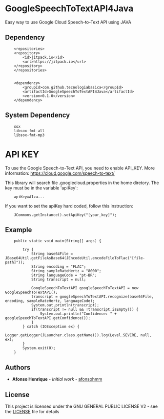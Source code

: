 # GoogleSpeechToTextAPI4Java
Easy way to use Google Cloud Speech-to-Text API using JAVA

## Dependency

```
    <repositories>
	<repository>
	    <id>jitpack.io</id>
	    <url>https://jitpack.io</url>
	</repository>
    </repositories>


    <dependency>
        <groupId>com.github.tecnologiabasica</groupId>
        <artifactId>GoogleSpeechToTextAPI4Java</artifactId>
        <version>0.1.0</version>
    </dependency>
```

## System Dependency

```
    sox
    libsox-fmt-all
    libsox-fmt-mp3
```

# API KEY

To use the Google Speech-to-Text API, you need to enable API_KEY. More information: https://cloud.google.com/speech-to-text/

This library will search file .googlecloud.properties in the home diretory. The key must be in the variable 'apiKey':

```
    apiKey=AIza...
```

If you want to set the apiKey hard coded, follow this instruction:

```
    JCommons.getInstance().setApiKey("[your_key]");
```

## Example

```
    public static void main(String[] args) {
        
        try {           
            String base64File = JBase64Util.getFileAsBase64(JEncodeUtil.encodeFileToFlac("[file-path]"));
            String encoding = "FLAC";
            String sampleRateHertz = "8000";
            String languageCode = "pt-BR";
            String transcript = null;
            
            GoogleSpeechToTextAPI googleSpeechToTextAPI = new GoogleSpeechToTextAPI();
            transcript = googleSpeechToTextAPI.recognize(base64File, encoding, sampleRateHertz, languageCode);
            System.out.println(transcript);
            if(transcript != null && !transcript.isEmpty()) {
                System.out.println("Confidence: " + googleSpeechToTextAPI.getConfidence());
            }
        } catch (IOException ex) {
            Logger.getLogger(JLauncher.class.getName()).log(Level.SEVERE, null, ex);
        }
        System.exit(0);
    }
```

## Authors

* **Afonso Henrique** - *Initial work* - [afonsohmm](https://github.com/afonsohmm)

## License

This project is licensed under the GNU GENERAL PUBLIC LICENSE V2 - see the [LICENSE](LICENSE) file for details